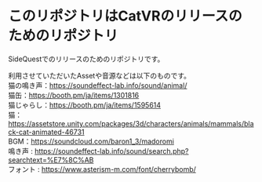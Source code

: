 # このリポジトリはCatVRのリリースのためのリポジトリ
SideQuestでのリリースのためのリポジトリです。

利用させていただいたAssetや音源などは以下のものです。  
猫の鳴き声：https://soundeffect-lab.info/sound/animal/  
猫缶：https://booth.pm/ja/items/1301816  
猫じゃらし：https://booth.pm/ja/items/1595614  
猫：https://assetstore.unity.com/packages/3d/characters/animals/mammals/black-cat-animated-46731  
BGM：https://soundcloud.com/baron1_3/madoromi   
鳴き声 : https://soundeffect-lab.info/sound/search.php?searchtext=%E7%8C%AB  
フォント : https://www.asterism-m.com/font/cherrybomb/